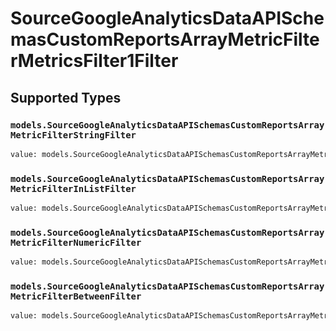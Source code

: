 # SourceGoogleAnalyticsDataAPISchemasCustomReportsArrayMetricFilterMetricsFilter1Filter


## Supported Types

### `models.SourceGoogleAnalyticsDataAPISchemasCustomReportsArrayMetricFilterStringFilter`

```python
value: models.SourceGoogleAnalyticsDataAPISchemasCustomReportsArrayMetricFilterStringFilter = /* values here */
```

### `models.SourceGoogleAnalyticsDataAPISchemasCustomReportsArrayMetricFilterInListFilter`

```python
value: models.SourceGoogleAnalyticsDataAPISchemasCustomReportsArrayMetricFilterInListFilter = /* values here */
```

### `models.SourceGoogleAnalyticsDataAPISchemasCustomReportsArrayMetricFilterNumericFilter`

```python
value: models.SourceGoogleAnalyticsDataAPISchemasCustomReportsArrayMetricFilterNumericFilter = /* values here */
```

### `models.SourceGoogleAnalyticsDataAPISchemasCustomReportsArrayMetricFilterBetweenFilter`

```python
value: models.SourceGoogleAnalyticsDataAPISchemasCustomReportsArrayMetricFilterBetweenFilter = /* values here */
```


